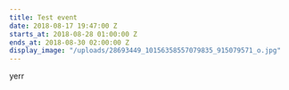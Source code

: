 ```yaml
---
title: Test event
date: 2018-08-17 19:47:00 Z
starts_at: 2018-08-28 01:00:00 Z
ends_at: 2018-08-30 02:00:00 Z
display_image: "/uploads/28693449_10156358557079835_915079571_o.jpg"
---
```


yerr